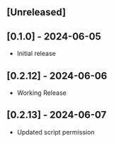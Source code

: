 ## [Unreleased]

## [0.1.0] - 2024-06-05

- Initial release
  
## [0.2.12] - 2024-06-06
- Working Release

## [0.2.13] - 2024-06-07
- Updated script permission